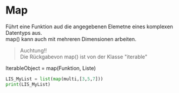 # Map
Führt eine Funktion aud die angegebenen Elemetne eines komplexen Datentyps aus.  
map() kann auch mit mehreren Dimensionen arbeiten.
> Auchtung!!  
> Die Rückgabevon map() ist von der Klasse "iterable"

IterableObject = map(Funktion, Liste)
```python
LIS_MyList = list(map(multi,[3,5,7]))
print(LIS_MyList)
```